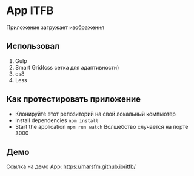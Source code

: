 # App ITFB

Приложение загружает изображения

## Использовал

1. Gulp
2. Smart Grid(css сетка для адаптивности)
3. es8
4. Less

## Как протестировать приложение

- Клонируйте этот репозиторий на свой локальный компьютер
- Install dependencies `npm install`
- Start the application `npm run watch` Волшебство случается на порте 3000

## Демо

Ссылка на демо App: https://marsfm.github.io/itfb/
